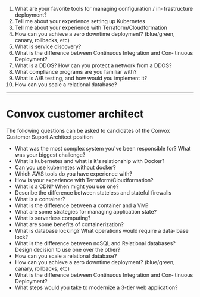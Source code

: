 1. What are your favorite tools for managing configuration / in‐
frastructure deployment?
2. Tell me about your experience setting up Kubernetes
3. Tell me about your experience with Terraform/Cloudformation
4. How can you achieve a zero downtime deployment? (blue/green,
canary, rollbacks, etc)
5. What is service discovery?
6. What is the difference between Continuous Integration and Con‐
tinuous Deployment?
7. What is a DDOS? How can you protect a network from a DDOS?
8. What compliance programs are you familiar with?
9. What is A/B testing, and how would you implement it?
10. How can you scale a relational database?



----

# Convox customer architect

The following questions can be asked to candidates of the Convox Customer Suport Architect position

 - What was the most complex system you've been responsible for? What was your biggest challenge?
 - What is kubernetes and what is it's relationship with Docker?
 - Can you use kubernetes without docker?
 - Which AWS tools do you have experience with?
 - How is your experience with Terraform/Cloudformation?
 - What is a CDN? When might you use one?
 - Describe the difference between stateless and stateful firewalls
 - What is a container?
 - What is the difference between a container and a VM? 
 - What are some strategies for managing application state?
 - What is serverless computing?
 - What are some benefits of containerization?
 - What is database locking? What operations would require a data‐
base lock?
 - What is the difference between noSQL and Relational databases?
Design decision to use one over the other?
 - How can you scale a relational database?
 - How can you achieve a zero downtime deployment? (blue/green,
canary, rollbacks, etc)
 - What is the difference between Continuous Integration and Con‐
tinuous Deployment?
 - What steps would you take to modernize a 3-tier web
application?
